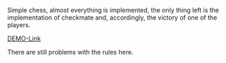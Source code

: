 Simple chess, almost everything is implemented,
the only thing left is the implementation of checkmate and,
accordingly, the victory of one of the players.

[DEMO-Link](https://evgenb000.github.io/chess-game/)

There are still problems with the rules here.
